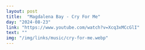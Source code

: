 ```yaml
---
layout: post
title:  "Magdalena Bay - Cry For Me"
day: "2024-08-23"
link: "https://www.youtube.com/watch?v=Xcq3xMCcGlI"
text: ""
img: "/img/links/music/cry-for-me.webp"
---
```

